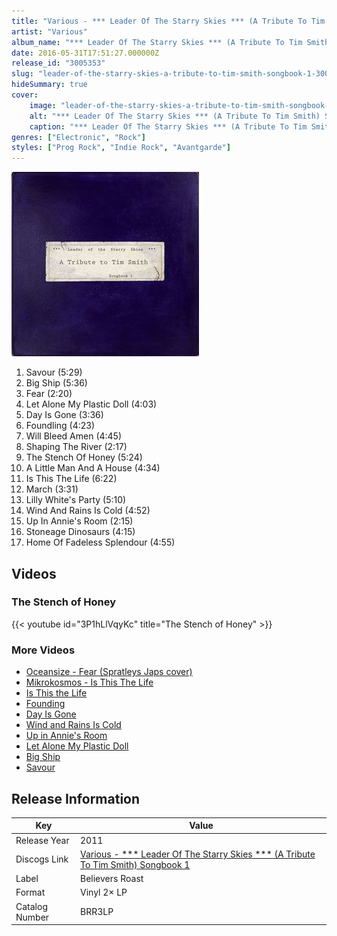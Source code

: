```yaml
---
title: "Various - *** Leader Of The Starry Skies *** (A Tribute To Tim Smith) Songbook 1"
artist: "Various"
album_name: "*** Leader Of The Starry Skies *** (A Tribute To Tim Smith) Songbook 1"
date: 2016-05-31T17:51:27.000000Z
release_id: "3005353"
slug: "leader-of-the-starry-skies-a-tribute-to-tim-smith-songbook-1-3005353"
hideSummary: true
cover:
    image: "leader-of-the-starry-skies-a-tribute-to-tim-smith-songbook-1-3005353.jpg"
    alt: "*** Leader Of The Starry Skies *** (A Tribute To Tim Smith) Songbook 1 by Various"
    caption: "*** Leader Of The Starry Skies *** (A Tribute To Tim Smith) Songbook 1 by Various"
genres: ["Electronic", "Rock"]
styles: ["Prog Rock", "Indie Rock", "Avantgarde"]
---
```


![*** Leader Of The Starry Skies *** (A Tribute To Tim Smith) Songbook 1 by Various](leader-of-the-starry-skies-a-tribute-to-tim-smith-songbook-1-3005353.jpg)

<!-- section break -->

1. Savour (5:29)
2. Big Ship (5:36)
3. Fear (2:20)
4. Let Alone My Plastic Doll (4:03)
5. Day Is Gone (3:36)
6. Foundling (4:23)
7. Will Bleed Amen (4:45)
8. Shaping The River (2:17)
9. The Stench Of Honey (5:24)
10. A Little Man And A House (4:34)
11. Is This The Life (6:22)
12. March (3:31)
13. Lilly White's Party (5:10)
14. Wind And Rains Is Cold (4:52)
15. Up In Annie's Room (2:15)
16. Stoneage Dinosaurs (4:15)
17. Home Of Fadeless Splendour (4:55)

<!-- section break -->




## Videos
### The Stench of Honey
{{< youtube id="3P1hLlVqyKc" title="The Stench of Honey" >}}<br>

### More Videos

- [Oceansize - Fear (Spratleys Japs cover)](https://www.youtube.com/watch?v=_TEIJX5H-xw)
- [Mikrokosmos - Is This The Life](https://www.youtube.com/watch?v=HHD4pRo_tdc)
- [Is This the Life](https://www.youtube.com/watch?v=2PL-cS9aIPE)
- [Founding](https://www.youtube.com/watch?v=Gw2ojxbzmYo)
- [Day Is Gone](https://www.youtube.com/watch?v=nKKuOcPDJsQ)
- [Wind and Rains Is Cold](https://www.youtube.com/watch?v=44jrPkCTQqU)
- [Up in Annie's Room](https://www.youtube.com/watch?v=Bwzjuz4B_sY)
- [Let Alone My Plastic Doll](https://www.youtube.com/watch?v=v_-vSEJ9IDU)
- [Big Ship](https://www.youtube.com/watch?v=fMxcqGFwntk)
- [Savour](https://www.youtube.com/watch?v=PNAxcZ2LJuE)


## Release Information
|  Key           | Value                                                |
| ---------------| ---------------------------------------------------- |
| Release Year   | 2011                                   |
| Discogs Link   | [Various - *** Leader Of The Starry Skies *** (A Tribute To Tim Smith) Songbook 1](https://www.discogs.com/release/3005353-Various--Leader-Of-The-Starry-Skies--A-Tribute-To-Tim-Smith-Songbook-1) |
| Label          | Believers Roast |
| Format         | Vinyl 2× LP |
| Catalog Number | BRR3LP |

